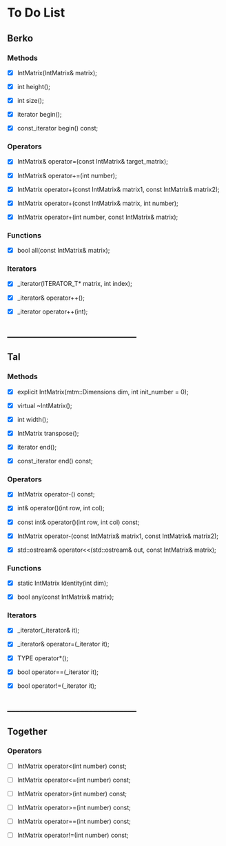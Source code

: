 # To Do List
## Berko
### Methods
- [x] IntMatrix(IntMatrix& matrix);

- [x] int height();

- [x] int size();

- [x] iterator begin();

- [x] const_iterator begin() const;



### Operators
- [x] IntMatrix& operator=(const IntMatrix& target_matrix);

- [x] IntMatrix& operator+=(int number);

- [x] IntMatrix operator+(const IntMatrix& matrix1, const IntMatrix& matrix2);

- [x] IntMatrix operator+(const IntMatrix& matrix, int number);

- [x] IntMatrix operator+(int number, const IntMatrix& matrix);


### Functions
- [x] bool all(const IntMatrix& matrix);


### Iterators
- [x] _iterator(ITERATOR_T* matrix, int index);

- [x] _iterator& operator++();

- [x] _iterator operator++(int);





## ______________________________
## Tal
### Methods
- [x] explicit IntMatrix(mtm::Dimensions dim, int init_number = 0);

- [x] virtual ~IntMatrix();

- [x] int width();

- [x] IntMatrix transpose();

- [x] iterator end();

- [x] const_iterator end() const;



### Operators
- [x] IntMatrix operator-() const;

- [x] int& operator()(int row, int col);

- [x] const int& operator()(int row, int col) const;

- [x] IntMatrix operator-(const IntMatrix& matrix1, const IntMatrix& matrix2);

- [x] std::ostream& operator<<(std::ostream& out, const IntMatrix& matrix);


### Functions
- [x] static IntMatrix Identity(int dim);

- [x] bool any(const IntMatrix& matrix);


### Iterators
- [x] _iterator(_iterator& it);

- [x] _iterator& operator=(_iterator it);

- [x] TYPE operator*();

- [x] bool operator==(_iterator it);

- [x] bool operator!=(_iterator it);


## ______________________________
## Together
### Operators
- [ ] IntMatrix operator<(int number) const;

- [ ] IntMatrix operator<=(int number) const;

- [ ] IntMatrix operator>(int number) const;

- [ ] IntMatrix operator>=(int number) const;

- [ ] IntMatrix operator==(int number) const;

- [ ] IntMatrix operator!=(int number) const;
